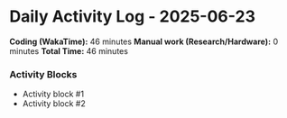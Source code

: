 # Daily Activity Log - 2025-06-23

**Coding (WakaTime):** 46 minutes
**Manual work (Research/Hardware):** 0 minutes
**Total Time:** 46 minutes

### Activity Blocks
- Activity block #1
- Activity block #2
